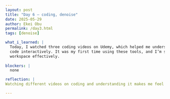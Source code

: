 ```yaml
---
layout: post
title: "Day 6 – coding, denoise"
date: 2025-05-29
author: Ekei Obu 
permalink: /day3.html
tags: [denoise]

what_i_learned: |
  Today, I watched three coding videos on Udemy, which helped me understand the basics more clearly. I also started working with Anaconda to manage my Python environments and began using Jupyter Notebook to write and test my 
  code interactively. It was my first time using these tools, and I’m starting to feel more confident navigating them. The videos made it easier to understand how to run code cells, write in Markdown, and organize my 
  workspace effectively.
  
blockers: |
  none  

reflection: |
Watching different videos on coding and understanding it makes me feel like anyone can learn anything 

---
```

